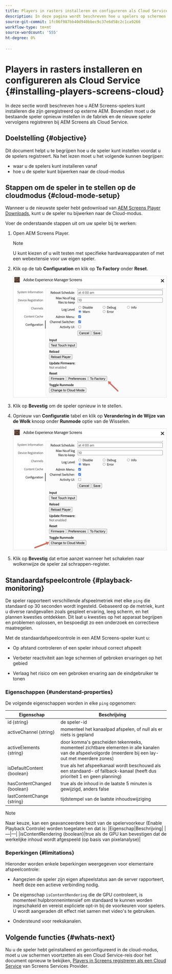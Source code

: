 ```yaml
---
title: Players in rasters installeren en configureren als Cloud Service
description: In deze pagina wordt beschreven hoe u spelers op schermen als Cloud Service kunt installeren en configureren.
source-git-commit: 1fc06f987bb40d940bbec9c37e6d58c2c1ca9266
workflow-type: tm+mt
source-wordcount: '555'
ht-degree: 0%

---
```



# Players in rasters installeren en configureren als Cloud Service {#installing-players-screens-cloud}

In deze sectie wordt beschreven hoe u AEM Screens-spelers kunt installeren die zijn geregistreerd op externe AEM. Bovendien moet u de bestaande speler opnieuw instellen in de fabriek en de nieuwe speler vervolgens registreren bij AEM Screens als Cloud Service.

## Doelstelling {#objective}

Dit document helpt u te begrijpen hoe u de speler kunt instellen voordat u de spelers registreert. Na het lezen moet u het volgende kunnen begrijpen:

* waar u de spelers kunt installeren vanaf
* hoe u de speler kunt bijwerken naar de cloud-modus

## Stappen om de speler in te stellen op de cloudmodus {#cloud-mode-setup}

Wanneer u de nieuwste speler hebt gedownload van [AEM Screens Player Downloads](https://download.macromedia.com/screens/), kunt u de speler nu bijwerken naar de Cloud-modus.

Voer de onderstaande stappen uit om uw speler bij te werken:

1. Open AEM Screens Player.

   >[!NOTE]
   >U kunt kiezen of u wilt testen met specifieke hardwareapparaten of met een webextensie voor uw eigen speler.

1. Klik op de tab **Configuration** en klik op **To Factory** onder **Reset**.

   ![afbeelding](/help/screens-cloud/assets/player/installplayer-2.png)

1. Klik op **Bevestig** om de speler opnieuw in te stellen.

1. Opnieuw van **Configuratie** tabel en klik op **Verandering in de Wijze van de Wolk** knoop onder **Runmode** optie van de Wisselen.

   ![afbeelding](/help/screens-cloud/assets/player/installplayer-1.png)

1. Klik op **Bevestig** dat ertoe aanzet wanneer het schakelen naar wolkenwijze de speler zal schrappen-register.

## Standaardafspeelcontrole {#playback-monitoring}

De speler rapporteert verschillende afspeelmetriek met elke `ping` die standaard op 30 seconden wordt ingesteld. Gebaseerd op de metriek, kunt u diverse randgevallen zoals gespleet ervaring, leeg scherm, en het plannen kwesties ontdekken. Dit laat u kwesties op het apparaat begrijpen en problemen oplossen, en bespoedigt zo een onderzoek en correctieve maatregelen.

Met de standaardafspeelcontrole in een AEM Screens-speler kunt u:

* Op afstand controleren of een speler inhoud correct afspeelt

* Verbeter reactiviteit aan lege schermen of gebroken ervaringen op het gebied

* Verlaag het risico om een gebroken ervaring aan de eindgebruiker te tonen

### Eigenschappen {#understand-properties}

De volgende eigenschappen worden in elke `ping` opgenomen:

| Eigenschap | Beschrijving |
|---|---|
| id {string} | de speler-id |
| activeChannel {string} | momenteel het kanaalpad afspelen, of null als er niets is gepland |
| activeElements {string} | door komma&#39;s gescheiden tekenreeks, momenteel zichtbare elementen in alle kanalen van de afspeelvolgorde (meerdere bij een lay-out met meerdere zones) |
| isDefaultContent {boolean} | true als het afspeelkanaal wordt beschouwd als een standaard- of fallback-kanaal (heeft dus prioriteit 1 en geen planning) |
| hasContentChanged {boolean} | true als de inhoud in de laatste 5 minuten is gewijzigd, anders false |
| lastContentChange {string} | tijdstempel van de laatste inhoudswijziging |

>[!NOTE]
>Naar keuze, kan een geavanceerdere bezit van de spelervoorkeur (Enable Playback Controle) worden toegelaten en dat is:
>|Eigenschap|Beschrijving|
>|—|—|
>|isContentRendering {boolean}|true als de GPU kan bevestigen dat de werkelijke inhoud wordt afgespeeld (op basis van pixelanalyse)|

### Beperkingen {#limitations}

Hieronder worden enkele beperkingen weergegeven voor elementaire afspeelcontrole:

* Aangezien de speler zijn eigen afspeelstatus aan de server rapporteert, heeft deze een actieve verbinding nodig.

* De eigenschap `isContentRendering` die de GPU controleert, is momenteel hulpbronnenintensief om standaard te kunnen worden ingeschakeld en vereist expliciete opt-in bij de voorkeuren voor spelers. U wordt aangeraden dit effect niet samen met video&#39;s te gebruiken.

* Ondersteund voor reekskanalen.

## Volgende functies {#whats-next}

Nu u de speler hebt geïnstalleerd en geconfigureerd in de cloud-modus, moet u uw schermen voortzetten als een Cloud Service-reis door het document opnieuw te bekijken, [Players in Screens registreren als een Cloud Service](/help/screens-cloud/managing-players-registration/registering-players-screens-cloud.md) van Screens Services Provider.